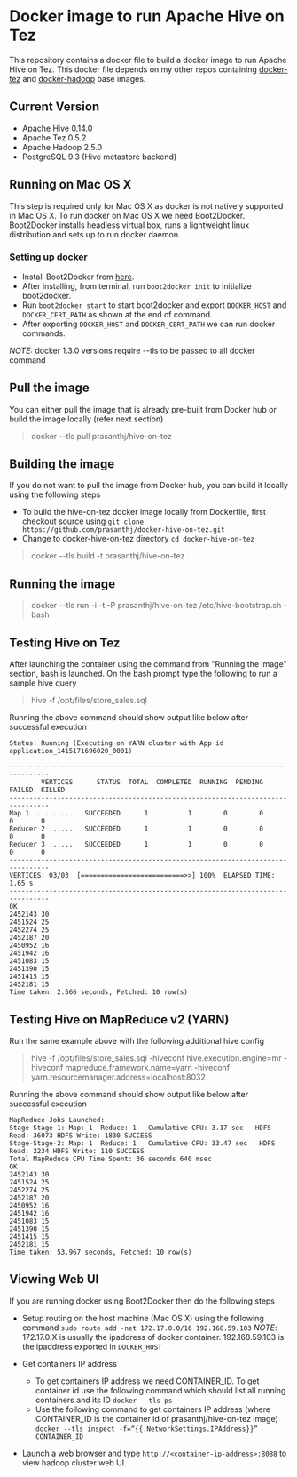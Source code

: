 Docker image to run Apache Hive on Tez
======================================

This repository contains a docker file to build a docker image to run Apache Hive on Tez. This docker file depends on my other repos containing [docker-tez] and [docker-hadoop] base images.

## Current Version
* Apache Hive 0.14.0
* Apache Tez 0.5.2
* Apache Hadoop 2.5.0
* PostgreSQL 9.3 (Hive metastore backend)

## Running on Mac OS X

This step is required only for Mac OS X as docker is not natively supported in Mac OS X. To run docker on Mac OS X we need Boot2Docker. Boot2Docker installs headless virtual box, runs a lightweight linux distribution and sets up to run docker daemon.

### Setting up docker

* Install Boot2Docker from [here].
* After installing, from terminal, run `boot2docker init` to initialize boot2docker.
* Run `boot2docker start` to start boot2docker and export `DOCKER_HOST` and `DOCKER_CERT_PATH` as shown at the end of command.
* After exporting `DOCKER_HOST` and `DOCKER_CERT_PATH` we can run docker commands.

*NOTE:* docker 1.3.0 versions require --tls to be passed to all docker command

## Pull the image
You can either pull the image that is already pre-built from Docker hub or build the image locally (refer next section)

> docker --tls pull prasanthj/hive-on-tez


## Building the image

If you do not want to pull the image from Docker hub, you can build it locally using the following steps
* To build the hive-on-tez docker image locally from Dockerfile, first checkout source using
`git clone https://github.com/prasanthj/docker-hive-on-tez.git`
* Change to docker-hive-on-tez directory `cd docker-hive-on-tez`

> docker --tls build  -t prasanthj/hive-on-tez .


## Running the image

> docker --tls run -i -t -P prasanthj/hive-on-tez /etc/hive-bootstrap.sh -bash


## Testing Hive on Tez
After launching the container using the command from "Running the image" section, bash is launched. On the bash prompt type the following to run a sample hive query

> hive -f /opt/files/store_sales.sql

Running the above command should show output like below after successful execution

    Status: Running (Executing on YARN cluster with App id application_1415171696020_0001)
    
    --------------------------------------------------------------------------------
            VERTICES      STATUS  TOTAL  COMPLETED  RUNNING  PENDING  FAILED  KILLED
    --------------------------------------------------------------------------------
    Map 1 ..........   SUCCEEDED      1          1        0        0       0       0
    Reducer 2 ......   SUCCEEDED      1          1        0        0       0       0
    Reducer 3 ......   SUCCEEDED      1          1        0        0       0       0
    --------------------------------------------------------------------------------
    VERTICES: 03/03  [==========================>>] 100%  ELAPSED TIME: 1.65 s     
    --------------------------------------------------------------------------------
    OK
    2452143 30
    2451524 25
    2452274 25
    2452187 20
    2450952 16
    2451942 16
    2451083 15
    2451390 15
    2451415 15
    2452181 15
    Time taken: 2.566 seconds, Fetched: 10 row(s)

## Testing Hive on MapReduce v2 (YARN)
Run the same example above with the following additional hive config
> hive -f /opt/files/store_sales.sql -hiveconf hive.execution.engine=mr -hiveconf mapreduce.framework.name=yarn -hiveconf yarn.resourcemanager.address=localhost:8032

Running the above command should show output like below after successful execution

    MapReduce Jobs Launched: 
    Stage-Stage-1: Map: 1  Reduce: 1   Cumulative CPU: 3.17 sec   HDFS Read: 36073 HDFS Write: 1830 SUCCESS
    Stage-Stage-2: Map: 1  Reduce: 1   Cumulative CPU: 33.47 sec   HDFS Read: 2234 HDFS Write: 110 SUCCESS
    Total MapReduce CPU Time Spent: 36 seconds 640 msec
    OK
    2452143 30
    2451524 25
    2452274 25
    2452187 20
    2450952 16
    2451942 16
    2451083 15
    2451390 15
    2451415 15
    2452181 15
    Time taken: 53.967 seconds, Fetched: 10 row(s)

## Viewing Web UI
If you are running docker using Boot2Docker then do the following steps

 * Setup routing on the host machine (Mac OS X) using the following
   command `sudo route add -net 172.17.0.0/16 192.168.59.103`
_NOTE_: 172.17.0.X is usually the ipaddress of docker container. 192.168.59.103 is the ipaddress exported in `DOCKER_HOST`

 * Get containers IP address
    * To get containers IP address we need CONTAINER_ID. To get container id use the following command which should list all running containers and its ID
    `docker --tls ps`
    * Use the following command to get containers IP address (where CONTAINER_ID is the container id of prasanthj/hive-on-tez image)
    `docker --tls inspect -f=“{{.NetworkSettings.IPAddress}}” CONTAINER_ID`

 * Launch a web browser and type `http://<container-ip-address>:8088` to view hadoop cluster web UI.

[here]:https://github.com/boot2docker/osx-installer/releases
[docker-tez]:https://github.com/prasanthj/docker-tez.git
[docker-hadoop]:https://github.com/prasanthj/docker-hadoop.git

